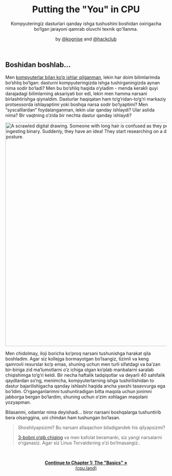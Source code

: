 <picture>
  <source media='(prefers-color-scheme: dark)' srcset='./public/github-images/banner-dark.png'>
  <img src='./public/github-images/banner-light.png' alt=''>
</picture>

<h1 align='center'>Putting the "You" in CPU</h1>
<p align='center'>Kompyuteringiz dasturlari qanday ishga tushushini boshidan oxirigacha bo‘lgan jarayoni qamrab oluvchi texnik qo'llanma.</p>
<p align='center'>by <a href='https://github.com/kognise'>@kognise</a> and <a href='https://github.com/hackclub'>@hackclub</a></p>
<br>

## Boshidan boshlab...

Men [kompyuterlar bilan ko‘p ishlar qilganman](https://github.com/kognise),
lekin har doim bilimlarimda bo‘shliq bo‘lgan: dasturni kompyuteringizda ishga
tushirganingizda aynan nima sodir bo‘ladi? Men bu bo‘shliq haqida o‘yladim - menda
kerakli quyi darajadagi bilimlarning aksariyati bor edi, lekin men hamma narsani
birlashtirishga qiynaldim. Dasturlar haqiqatan ham to‘g‘ridan-to‘g‘ri markaziy
protsessorda ishlayaptimi yoki boshqa narsa sodir bo‘lyaptimi? Men “syscalllardan”
foydalanganman, lekin ular qanday ishlaydi? Ular aslida nima? Bir vaqtning o‘zida
bir nechta dastur qanday ishlaydi?

<img src='/public/images/writing-this-article.png' alt='A scrawled digital drawing. Someone with long hair is confused as they peer down at a computer ingesting binary. Suddenly, they have an idea! They start researching on a desktop computer with bad posture.' width='700' />

Men chidolmay, iloji boricha ko‘proq narsani tushunishga harakat qila boshladim.
Agar siz kollejga bormayotgan bo‘lsangiz, tizimli va keng qamrovli resurslar ko‘p emas,
shuning uchun men turli sifatdagi va ba’zan bir-biriga zid ma’lumotlarni o‘z ichiga olgan
ko‘plab manbalarni saralab chiqishimga to‘g‘ri keldi. Bir necha haftalik tadqiqotlar va
deyarli 40 sahifalik qaydlardan so‘ng, menimcha, kompyuterlarning ishga tushirilishidan
to dastur bajarilishigacha qanday ishlashi haqida ancha yaxshi tasavvurga ega bo'ldim.
O‘rganganlarimni tushuntiradigan bitta maqola uchun jonimni jabborga bergan bo‘lardim,
shuning uchun o‘zim xohlagan maqolani yozyapman.

Bilasanmi, odamlar nima deyishadi... biror narsani boshqalarga tushuntirib bera olsanggina, uni chindan
ham tushungan bo‘lasan.

> Shoshilyapsizmi? Bu narsani allaqachon biladigandek his qilyapsizmi?
>
> [3-bobni o‘qib chiqing](https://cpu.land/how-to-run-a-program) va men kafolat beramanki, siz yangi narsalarni o‘rganasiz. Agar siz Linus Torvaldsning o‘zi bo‘lmasangiz..

<br>

<p align='center'><a href='https://cpu.land/the-basics'><strong>Continue to Chapter 1: The "Basics" &raquo;</strong><br>(cpu.land)</a></p>
